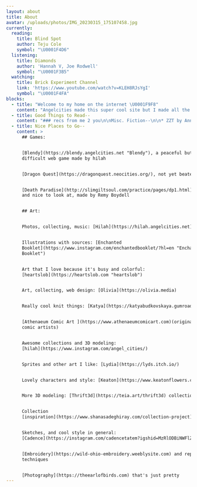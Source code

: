 ```yaml
---
layout: about
title: About
avatar: /uploads/photos/IMG_20230315_175107458.jpg
currently:
  reading:
    title: Blind Spot
    author: Teju Cole
    symbol: "\U0001F4D6"
  listening:
    title: Diamonds
    author: 'Hannah V, Joe Rodwell'
    symbol: "\U0001F3B5"
  watching:
    title: Brick Experiment Channel
    link: 'https://www.youtube.com/watch?v=KLEH8RJsYgI'
    symbol: "\U0001F4FA"
blocks:
  - title: "Welcome to my home on the internet \U0001F9F8"
    content: "Angelcities made this super cool site but I made all the stuff I post!\n\nI like children's book illustrations, catalogues, farmland scenery, estate sales, the art my friends make, grocery stores, fruit stickers, grid ruled notebooks, public use buildings and public transport, gardening, 90s/2000s web and tech, and comic books.\n\nI do try to keep this site updated!!\n\n❤️\U0001F3F0 chloe.\n"
  - title: Good Things to Read--
    content: "### recs from me 2 you\n\nMisc. Fiction--\n\n* ZZT by Anna Anthropy\n* Melal: a Novel of the Pacific by Robert Barclay\n* Drive Your Plow Over the Bones of the Dead by Olga Tokarczuk\n* The Beautiful Things That Heaven Bears by Dinaw Mengestu\n* Girlfriends by Emily Zhou\n* White Teeth by Zadie Smith\n* Tropical Fish by Doreen Baingana\n\nComics--\n\n* Overshadowed by a Castle by Gabe Howell\n* Forget Me Not by Gabe Howell\n* Dropout by gray Folie\n* The Pervert by Remy Boydell and Michelle Perez\n* Nearly Every Dream by Remy Boydell\n* Barbar by Laurent de Brunhof\n* PeePeePooPoo by Caroline Cash\n* Babymouse by Matthew Holm\n* Persepolis by Marjane Satrapi\n* Archie\n\nMeant for Kids, but still--\n\n* Moomin (9 books, 4 picture books, and a comic strip) by Tove Jansson\n* Desperaux by Kate DiCamello\n* Mysterious Benedict Society by Trenton Lee Stewart\n* Winnie the Pooh by A.A. Milne (specifically including the Ernest H. Shepard illustrations)\n* Magic Treehouse by Mary Pope Osborne\n* Gregor the Overlander by Suzanne Collins\n\n### Up Next--\n\n* Blind Spot by Teju Cole\n* The Atrocity Exhibition by J.G. Ballard\n* Conflict is Not Abuse by Sarah Schulman\n* the entire iSpy collection\n* The Doll People (series, again) by Ann M Martin\n\nRecommend something for me to read? \U0001F48C [cliphboard@gmail.com](mailto:cliphboard@gmail.com)\n"
  - title: Nice Places to Go--
    content: >
      ## Games:


      [Blendy](https://blendy.angelcities.net "Blendy"), a peaceful but
      difficult web game made by hilah


      [Dragon Quest](https://dragonquest.neocities.org/), not yet beaten


      [Death Paradise](http://slimgiltsoul.com/practice/pages/dp1.html), calm
      and nice to look at, made by Remy Boydell


      ## Art:


      Photos, collecting, music: [Hilah](https://hilah.angelcities.net)


      Illustrations with sources: [Enchanted
      Booklet](https://www.instagram.com/enchantedbooklet/?hl=en "Enchanted
      Booklet")


      Art that I love because it's busy and colorful:
      [heartslob](https://heartslob.com "heartslob")


      Art, collecting, web design: [Olivia](https://olivia.media)


      Really cool knit things: [Katya](https://katyabudkovskaya.gumroad.com/)


      [Athenaeum Comic Art ](https://www.athenaeumcomicart.com)(originals from
      comic artists)


      Awesome collections and 3D modeling:
      [hilah](https://www.instagram.com/angel_cities/)


      Sprites and other art I like: [Lydia](https://lyds.itch.io/)


      Lovely characters and style: [Keaton](https://www.keatonflowers.com/)


      More 3D modeling: [Thrift3d](https://teia.art/thrift3d) collection


      Collection
      [inspiration](https://www.shanasadeghiray.com/collection-project)


      Sketches, and cool style in general:
      [Cadence](https://instagram.com/cadencetatem?igshid=MzRlODBiNWFlZA==)


      [Embroidery](https://wild-ohio-embroidery.weeblysite.com) and repurposing
      techniques


      [Photography](https://theearlofbirds.com) that's just pretty
---
```


